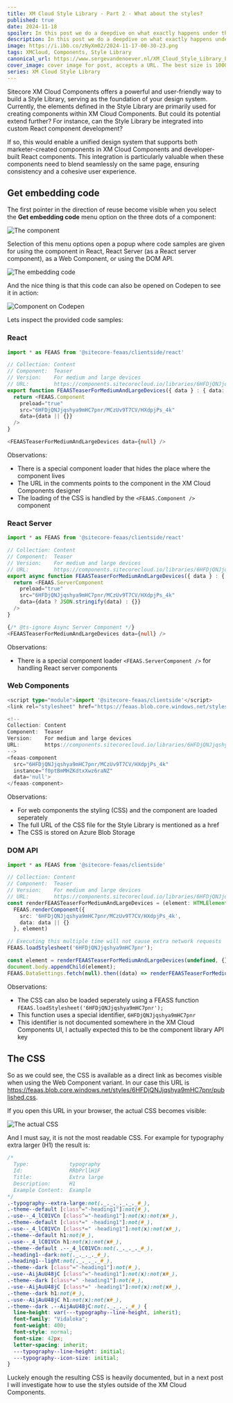 ```yaml
---
title: XM Cloud Style Library - Part 2 - What about the styles?
published: true
date: 2024-11-18
spoiler: In this post we do a deepdive on what exactly happens under the hood of XM Cloud Components Style library, and investigate what more we could do the ourtcome of the Style Library.  
description: In this post we do a deepdive on what exactly happens under the hood of XM Cloud Components Style library, and investigate what more we could do the ourtcome of the Style Library.
image: https://i.ibb.co/zNyXm02/2024-11-17-00-30-23.png
tags: XMCloud, Components, Style Library
canonical_url: https://www.sergevandenoever.nl/XM_Cloud_Style_Library_Part2.md
cover_image: cover image for post, accepts a URL. The best size is 1000 x 420.
series: XM Cloud Style Library
---
```


Sitecore XM Cloud Components offers a powerful and user-friendly way to build a Style Library, serving as the foundation of your design system. Currently, the elements defined in the Style Library are primarily used for creating components within XM Cloud Components. But could its potential extend further? For instance, can the Style Library be integrated into custom React component development?

If so, this would enable a unified design system that supports both marketer-created components in XM Cloud Components and developer-built React components. This integration is particularly valuable when these components need to blend seamlessly on the same page, ensuring consistency and a cohesive user experience.

## Get embedding code

The first pointer in the direction of reuse become visible when you select the **Get embedding code** menu option on the three dots of a component:

![The component](XM_Cloud_Style_Library_Part2/2024-11-17-00-24-11.png)

Selection of this menu options open a popup where code samples are given for using the component in React, React Server (as a React server component), as a Web Component, or using the DOM API.

![The embedding code](XM_Cloud_Style_Library_Part2/2024-11-17-00-30-23.png)

And the nice thing is that this code can also be opened on Codepen to see it in action:

![Component on Codepen](XM_Cloud_Style_Library_Part2/2024-11-18-00-36-58.png)

Lets inspect the provided code samples:

### React

```typescript
import * as FEAAS from '@sitecore-feaas/clientside/react'

// Collection: Content
// Component:  Teaser
// Version:    For medium and large devices
// URL:        https://components.sitecorecloud.io/libraries/6HFDjQNJjqshya9mHC7pnr/components/MCzUv9T7CV
export function FEAASTeaserForMediumAndLargeDevices({ data } : { data: any }) {
  return <FEAAS.Component 
    preload="true"
    src="6HFDjQNJjqshya9mHC7pnr/MCzUv9T7CV/HXdpjPs_4k"
    data={data || {}}
  />
}

<FEAASTeaserForMediumAndLargeDevices data={null} />
```

Observations:
- There is a special component loader that hides the place where the component lives
- The URL in the comments points to the component in the XM Cloud Components designer
- The loading of the CSS is handled by the `<FEAAS.Component />` component  

### React Server

```typescript
import * as FEAAS from '@sitecore-feaas/clientside/react'

// Collection: Content
// Component:  Teaser
// Version:    For medium and large devices
// URL:        https://components.sitecorecloud.io/libraries/6HFDjQNJjqshya9mHC7pnr/components/MCzUv9T7CV
export async function FEAASTeaserForMediumAndLargeDevices({ data } : { data: any }) {
  return <FEAAS.ServerComponent 
    preload="true"
    src="6HFDjQNJjqshya9mHC7pnr/MCzUv9T7CV/HXdpjPs_4k"
    data={data ? JSON.stringify(data) : {}}
  />
}

{/* @ts-ignore Async Server Component */}
<FEAASTeaserForMediumAndLargeDevices data={null} />
```

Observations:
- There is a special component loader `<FEAAS.ServerComponent />` for handling React server components

### Web Components

```typescript
<script type="module">import '@sitecore-feaas/clientside'</script>
<link rel="stylesheet" href="https://feaas.blob.core.windows.net/styles/6HFDjQNJjqshya9mHC7pnr/published.css" crossorigin="anonymous"  />

<!--
Collection: Content
Component:  Teaser
Version:    For medium and large devices
URL:        https://components.sitecorecloud.io/libraries/6HFDjQNJjqshya9mHC7pnr/components/MCzUv9T7CV
-->
<feaas-component
  src="6HFDjQNJjqshya9mHC7pnr/MCzUv9T7CV/HXdpjPs_4k"
  instance="f0ptBmMHZKdtxXwz6raNZ"
  data='null'>
</feaas-component>
```

Observations:

- For web components the styling (CSS) and the component are loaded seperately
- The full URL of the CSS file for the Style Library is mentioned as a href
- The CSS is stored on Azure Blob Storage
  
### DOM API

```typescript
import * as FEAAS from '@sitecore-feaas/clientside'

// Collection: Content
// Component:  Teaser
// Version:    For medium and large devices
// URL:        https://components.sitecorecloud.io/libraries/6HFDjQNJjqshya9mHC7pnr/components/MCzUv9T7CV
const renderFEAASTeaserForMediumAndLargeDevices = (element: HTMLElement, data: any) =>
  FEAAS.renderComponent({
    src: '6HFDjQNJjqshya9mHC7pnr/MCzUv9T7CV/HXdpjPs_4k',
    data: data || {}
  }, element)

// Executing this multiple time will not cause extra network requests
FEAAS.loadStylesheet('6HFDjQNJjqshya9mHC7pnr');

const element = renderFEAASTeaserForMediumAndLargeDevices(undefined, {});
document.body.appendChild(element);
FEAAS.DataSettings.fetch(null).then((data) => renderFEAASTeaserForMediumAndLargeDevices(element, data))
```

Observations:
- The CSS can also be loaded seperately using a FEASS function `FEAAS.loadStylesheet('6HFDjQNJjqshya9mHC7pnr');`
- This function uses a special identifier, `6HFDjQNJjqshya9mHC7pnr`
- This identifier is not documented somewhere in the XM Cloud Components UI, I actually expected this to be the component library API key

## The CSS

So as we could see, the CSS is available as a direct link as becomes visible when using the Web Component variant. In our case this URL is https://feaas.blob.core.windows.net/styles/6HFDjQNJjqshya9mHC7pnr/published.css.

If you open this URL in your browser, the actual CSS becomes visible:

![The actual CSS](XM_Cloud_Style_Library_Part2/2024-11-18-00-54-04.png)

And I must say, it is not the most readable CSS. For example for typography extra larger (H1) the result is:

```css
/*
  Type:             typography
  Id:               RRbPrllH1F
  Title:            Extra large
  Description:      H1
  Example Content:  Example
*/
.-typography--extra-large:not(._._._._._._#_),
.-theme--default [class^="-heading1"]:not(#_),
.-use--_4_lC01VCn [class^="-heading1"]:not(x):not(x#_),
.-theme--default [class*=" -heading1"]:not(#_),
.-use--_4_lC01VCn [class*=" -heading1"]:not(x):not(x#_),
.-theme--default h1:not(#_),
.-use--_4_lC01VCn h1:not(x):not(x#_),
.-theme--default .--_4_lC01VCn:not(._._._._#_),
.-heading1--dark:not(._._._._#_),
.-heading1--light:not(._._._._#_),
.-theme--dark [class^="-heading1"]:not(#_),
.-use--AijAuU48jC [class^="-heading1"]:not(x):not(x#_),
.-theme--dark [class*=" -heading1"]:not(#_),
.-use--AijAuU48jC [class*=" -heading1"]:not(x):not(x#_),
.-theme--dark h1:not(#_),
.-use--AijAuU48jC h1:not(x):not(x#_),
.-theme--dark .--AijAuU48jC:not(._._._._#_) {
  line-height: var(---typography--line-height, inherit);
  font-family: "Vidaloka";
  font-weight: 400;
  font-style: normal;
  font-size: 42px;
  letter-spacing: inherit;
  ---typography--line-height: initial;
  ---typography--icon-size: initial;
}
```

Luckely enough the resulting CSS is heavily documented, but in a next post I will investigate how to use the styles outside of the XM Cloud Components.